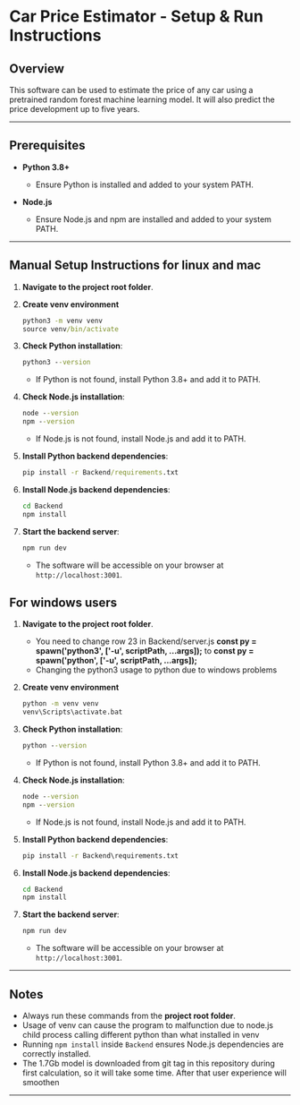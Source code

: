 # Car Price Estimator - Setup & Run Instructions

## Overview

This software can be used to estimate the price of any car using
a pretrained random forest machine learning model. It will also
predict the price development up to five years.

---

## Prerequisites

* **Python 3.8+**

  * Ensure Python is installed and added to your system PATH.
* **Node.js**

  * Ensure Node.js and npm are installed and added to your system PATH.

---

## Manual Setup Instructions for linux and mac

1. **Navigate to the project root folder**.

2. **Create venv environment**
   ```bat
   python3 -m venv venv
   source venv/bin/activate
   ```

3. **Check Python installation**:

   ```bat
   python3 --version
   ```

   * If Python is not found, install Python 3.8+ and add it to PATH.

4. **Check Node.js installation**:

   ```bat
   node --version
   npm --version
   ```

   * If Node.js is not found, install Node.js and add it to PATH.

5. **Install Python backend dependencies**:

   ```bat
   pip install -r Backend/requirements.txt
   ```

6. **Install Node.js backend dependencies**:

   ```bat
   cd Backend
   npm install
   ```

7. **Start the backend server**:

   ```bat
   npm run dev
   ```

   * The software will be accessible on your browser at `http://localhost:3001`.

## For windows users

1. **Navigate to the project root folder**.

   * You need to change row 23 in Backend/server.js **const py = spawn('python3', ['-u', scriptPath, ...args]);**
    to **const py = spawn('python', ['-u', scriptPath, ...args]);**
   * Changing the python3 usage to python due to windows problems

2. **Create venv environment**
   ```bat
   python -m venv venv
   venv\Scripts\activate.bat
   ```

3. **Check Python installation**:

   ```bat
   python --version
   ```

   * If Python is not found, install Python 3.8+ and add it to PATH.

4. **Check Node.js installation**:

   ```bat
   node --version
   npm --version
   ```

   * If Node.js is not found, install Node.js and add it to PATH.

5. **Install Python backend dependencies**:

   ```bat
   pip install -r Backend\requirements.txt
   ```

6. **Install Node.js backend dependencies**:

   ```bat
   cd Backend
   npm install
   ```

7. **Start the backend server**:

   ```bat
   npm run dev
   ```

   * The software will be accessible on your browser at `http://localhost:3001`.

---

## Notes

* Always run these commands from the **project root folder**.
* Usage of venv can cause the program to malfunction due to node.js child process calling different python than what installed in venv
* Running `npm install` inside `Backend` ensures Node.js dependencies are correctly installed.
* The 1.7Gb model is downloaded from git tag in this repository during first calculation, so it will take some time. After that user experience will smoothen

---
